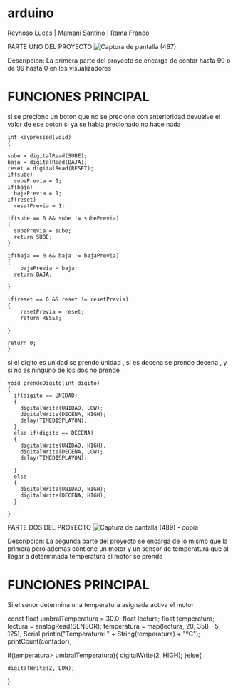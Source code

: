 # arduino
Reynoso Lucas | Mamani Santino | Rama Franco


PARTE UNO DEL PROYECTO
![Captura de pantalla (487)](https://github.com/LucasReynoso4/arduino/assets/111331322/a0d9dbdc-7a6d-4218-997c-dca66fbaab6a)

Descripcion:
La primera parte del proyecto se encarga de contar hasta 99 o de 99 hasta 0 en los visualizadores

# FUNCIONES PRINCIPAL 

si se preciono un boton que no se preciono con anterioridad devuelve el valor de ese boton si ya se habia precionado no hace nada 


    int keypressed(void)
    {
    
    sube = digitalRead(SUBE);
    baja = digitalRead(BAJA);
    reset = digitalRead(RESET);
    if(sube)
      subePrevia = 1;
    if(baja)
      bajaPrevia = 1;
    if(reset)
      resetPrevia = 1;
  
  	if(sube == 0 && sube != subePrevia)
    {
      subePrevia = sube;
      return SUBE;
    }
  
  	if(baja == 0 && baja != bajaPrevia)
    {
    	bajaPrevia = baja;
      return BAJA;
    
    }
  
  	if(reset == 0 && reset != resetPrevia)
    {
    	resetPrevia = reset;
      	return RESET;
    
    }
    
    return 0;
    }

 si el digito es unidad se prende unidad , si es decena se prende decena , y si no es ninguno de los dos no prende 

    void prendeDigito(int digito)
    {
      if(digito == UNIDAD)
      {
      	digitalWrite(UNIDAD, LOW);
      	digitalWrite(DECENA, HIGH);
        delay(TIMEDISPLAYON);
      }
      else if(digito == DECENA)
      {
      	digitalWrite(UNIDAD, HIGH);
      	digitalWrite(DECENA, LOW);
        delay(TIMEDISPLAYON);
      
      }
      else
      {
      	digitalWrite(UNIDAD, HIGH);
      	digitalWrite(DECENA, HIGH);
      }
    
    }
    

PARTE DOS DEL PROYECTO
![Captura de pantalla (489) - copia](https://github.com/LucasReynoso4/arduino/assets/111331322/5be7555d-47fe-455c-92e8-bc6eb61cae37)

Descripcion:
La segunda parte del proyecto se encarga de lo mismo que la primera pero ademas contiene un motor y un sensor de temperatura que al llegar a determinada temperatura el motor se prende

# FUNCIONES PRINCIPAL
Si el senor determina una temperatura asignada activa el motor


const float umbralTemperatura = 30.0;
  float lectura;
  float temperatura;
  lectura = analogRead(SENSOR);
  temperatura = map(lectura, 20, 358, -5, 125);
  Serial.println("Temperatura: " + String(temperatura) + "°C");
  printCount(contador);
  
  if(temperatura> umbralTemperatura){
     digitalWrite(2, HIGH);
  }else{
  	
    digitalWrite(2, LOW);	
  }


